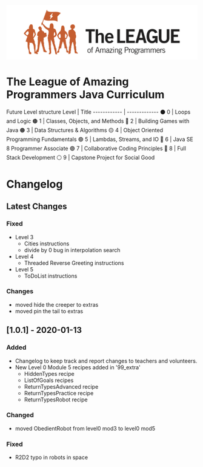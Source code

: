 <a href="https://central.jointheleague.org">
    <img src="header.png?raw=true" />
  </a>

# The League of Amazing Programmers Java Curriculum

Future Level structure
Level | Title
------------ | -------------
⚫ 0 | Loops and Logic
🟤 1 | Classes, Objects, and Methods
🔴 2 | Building Games with Java
🟠 3 | Data Structures & Algorithms
🟡 4 | Object Oriented Programming Fundamentals
🟢 5 | Lambdas, Streams, and IO
🔵 6 | Java SE 8 Programmer Associate
🟣 7 | Collaborative Coding Principles
🔘 8 | Full Stack Development
⚪ 9 | Capstone Project for Social Good


# Changelog

## Latest Changes

### Fixed
- Level 3
  - Cities instructions
  - divide by 0 bug in interpolation search
- Level 4
  - Threaded Reverse Greeting instructions
- Level 5
  - ToDoList instructions
  
### Changes
- moved hide the creeper to extras
- moved pin the tail to extras

## [1.0.1] - 2020-01-13
### Added 
- Changelog to keep track and report changes to teachers and volunteers.
- New Level 0 Module 5 recipes added in '99_extra'
  - HiddenTypes recipe
  - ListOfGoals recipes
  - ReturnTypesAdvanced recipe 
  - ReturnTypesPractice recipe
  - ReturnTypesRobot recipe

### Changed
- moved ObedientRobot from level0 mod3 to level0 mod5

### Fixed
- R2D2 typo in robots in space

